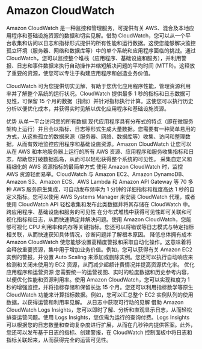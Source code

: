 # Amazon CloudWatch
Amazon CloudWatch 是一种监控和管理服务，可提供有关 AWS、混合及本地应用程序和基础设施资源的数据和切实见解。借助 CloudWatch，您可以从一个平台收集和访问以日志和指标形式提供的所有性能和运行数据。这使您能够解决监控孤立环境（服务器、网络和数据库等）中的单个系统和应用程序面临的挑战。通过 CloudWatch，您可以监控整个堆栈（应用程序、基础设施和服务），并利用警报、日志和事件数据来执行自动操作并缩短解决问题的平均时间 (MTTR)。这释放了重要的资源，使您可以专注于构建应用程序和创造业务价值。

CloudWatch 可为您提供切实见解，有助于您优化应用程序性能，管理资源利用率并了解整个系统的运行状况。CloudWatch 提供最多 1 秒的指标和日志数据可见性，可保留 15 个月的数据（指标）并针对指标执行计算。这使您可以执行历史分析以便优化成本，并获得实时见解以优化应用程序和基础设施资源。

优势
从单一平台访问您的所有数据
现代应用程序具有分布式的特点（即在微服务架构上运行）并且会以指标、日志等形式生成大量数据。您需要有一种简单易用的方式，从这些孤立的数据来源（服务器、网络、数据库等）收集、访问和整理数据，从而有效地监控应用程序和基础设施资源。Amazon CloudWatch 让您可以从在 AWS 和本地服务器上运行的所有 AWS 资源、应用程序和服务收集指标和日志，帮助您打破数据孤岛，从而可以轻松获得整个系统的可见性。
采集自定义和精细化的 AWS 资源指标的最简单方式
使用 Amazon CloudWatch 时，监控 AWS 资源轻而易举。CloudWatch 与 Amazon EC2、Amazon DynamoDB、Amazon S3、Amazon ECS、AWS Lambda 和 Amazon API Gateway 等 70 多种 AWS 服务原生集成，可自动发布频率为 1 分钟的详细指标和粒度高达 1 秒的自定义指标。您可以使用 AWS Systems Manager 来安装 CloudWatch 代理，或者使用 CloudWatch API 轻松收集和发布此类数据并将其存储在 CloudWatch 中。
跨应用程序、基础设施和服务的可见性
在分布式堆栈中获得可见性即可关联和可视化指标和日志，从而快速确定并解决问题。使用 Amazon CloudWatch，您能够可视化 CPU 利用率和内存等关键指标。您还可以将错误等日志模式与特定指标相关联，从而快速获知具体情况，诊断问题并了解根本原因。
降低总体拥有成本
Amazon CloudWatch 使您能够设置高精度警报和采取自动化操作。这意味着将会释放重要资源，集中用于增加业务价值。例如，您可以获得有关 Amazon EC2 实例的警报，并设置 Auto Scaling 来添加或删除实例。您还可以执行自动响应来检测和关闭未使用的 EC2 资源，从而减少超额计费情况并提高资源优化率。
优化应用程序和运营资源
您需要统一的运营视图、实时的粒度数据和历史参考内容，以便优化性能和资源利用率。使用 Amazon CloudWatch，您可以实现粒度为 1 秒的增强监控，并将指标存储和保留长达 15 个月。您还可以利用指标数学等原生 CloudWatch 功能来计算指标数据。例如，您可以汇总整个 EC2 实例队列的使用数据，以获得运营和利用率见解。
从日志中获取可行动的见解
借助 Amazon CloudWatch Logs Insights，您可以即时了解、分析和直观显示日志，从而轻松排查运营问题。使用 Logs Insights，您仅需为运行的查询付费。Logs Insights 可以根据您的日志数量和查询复杂度进行扩展，从而在几秒钟内提供答案。此外，您还可以发布基于日志的指标、创建警报，在 CloudWatch 控制面板中将日志和指标关联起来，从而获得完全的运营可见性。